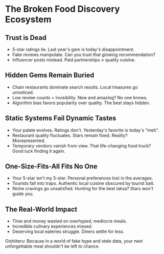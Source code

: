 # The Broken Food Discovery Ecosystem

## Trust is Dead

- 5-star ratings lie. Last year's gem is today's disappointment.
- Fake reviews manipulate. Can you trust that glowing recommendation?
- Influencer posts mislead. Paid partnerships ≠ quality cuisine.

## Hidden Gems Remain Buried

- Chain restaurants dominate search results. Local treasures go unnoticed.
- Low review counts = invisibility. New and amazing? No one knows.
- Algorithm bias favors popularity over quality. The best stays hidden.

## Static Systems Fail Dynamic Tastes

- Your palate evolves. Ratings don't. Yesterday's favorite is today's "meh".
- Restaurant quality fluctuates. Stars remain fixed. Reality? Misrepresented.
- Temporary vendors vanish from view. That life-changing food truck? Good luck finding it again.

## One-Size-Fits-All Fits No One

- Your 5-star isn't my 5-star. Personal preferences lost in the averages.
- Tourists fall into traps. Authentic local cuisine obscured by tourist bait.
- Niche cravings go unsatisfied. Hunting for the best laksa? Stars won't guide you.

## The Real-World Impact

- Time and money wasted on overhyped, mediocre meals.
- Incredible culinary experiences missed.
- Deserving local eateries struggle. Diners settle for less.

Oishiiteru: Because in a world of fake hype and stale data, your next unforgettable meal shouldn't be left to chance.

